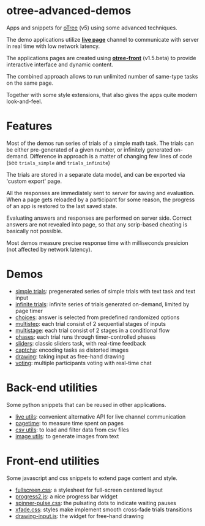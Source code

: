 # otree-advanced-demos

Apps and snippets for [oTree](https://www.otree.org/) (v5) using some advanced techniques.

The demo applications utilize [**live page**](https://otree.readthedocs.io/en/latest/live.html) channel to communicate with server in real time with low network latency.

The applications pages are created using [**otree-front**](https://github.com/qwiglydee/otree-front) (v1.5.beta) to provide interactive interface and dynamic content.

The combined approach allows to run unlimited number of same-type tasks on the same page.

Together with some style extensions, that also gives the apps quite modern look-and-feel.

# Features

Most of the demos run series of trials of a simple math task.
The trials can be either pre-generated of a given number, or infinitely generated on-demand.
Difference in approach is a matter of changing few lines of code (see `trials_simple` and `trials_infinite`)

The trials are stored in a separate data model, and can be exported via 'custom export' page.

All the responses are immediately sent to server for saving and evaluation.
When a page gets reloaded by a participant for some reason, the progress of an app is restored to the last saved state.

Evaluating answers and responses are performed on server side.
Correct answers are not revealed into page, so that any scrip-based cheating is basically not possible.

Most demos measure precise response time with milliseconds presicion (not affected by network latency).

# Demos

- [simple trials](trials_simle): pregenerated series of simple trials with text task and text input
- [infinite trials](trials_infinite): infinite series of trials generated on-demand, limited by page timer
- [choices](trials_choices): answer is selected from predefined randomized options
- [multistep](multistep): each trial consist of 2 sequential stages of inputs
- [multistage](multistage): each trial consist of 2 stages in a conditional flow
- [phases](phases): each trial runs through timer-controlled phases
- [sliders](sliders): classic sliders task, with real-time feedback
- [captcha](captcha): encoding tasks as distorted images
- [drawing](drawing): taking input as free-hand drawing
- [voting](voting): multiple participants voting with real-time chat


# Back-end utilities

Some python snippets that can be reused in other applications.

- [live utils](utils/live_utils.py): convenient alternative API for live channel communication
- [pagetime](utils/pagetime.py): to measure time spent on pages
- [csv utils](utils/csv_utils.py): to load and filter data from csv files
- [image utils](utils/image_utils.py): to generate images from text

# Front-end utilities

Some javascript and css snippets to extend page content and style.

- [fullscreen.css](_static/fullscreen.css): a stylesheet for full-screen centered layout
- [progress2.js](_static/progress2.js): a nice progress bar widget
- [spinner-pulse.css](_static/spinner-pulse.css): the pulsating dots to indicate waiting pauses
- [xfade.css](_static/xfade.css): styles make implement smooth cross-fade trials transitions
- [drawing-input.js](drawing/static/drawing-input.js): the widget for free-hand drawing